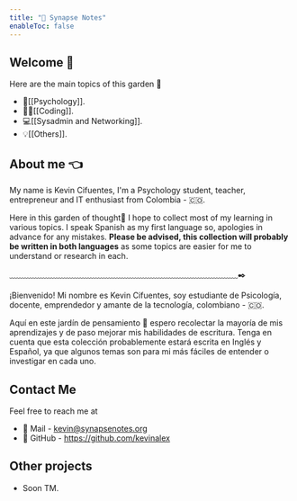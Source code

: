 ```yaml
---
title: "🧠 Synapse Notes"
enableToc: false
---
```

## Welcome 👋

Here are the main topics of this garden 🌻

   - 🧠[[Psychology]].
   - 👨‍💻[[Coding]].
   - 💻[[Sysadmin and Networking]].
   -  💡[[Others]].


## About me 👈

My name is Kevin Cifuentes, I'm a Psychology student, teacher, entrepreneur and IT enthusiast from Colombia  - 🇨🇴.

Here in this garden of thought🌱 I hope to collect most of my learning in various topics. I speak Spanish as my first language so, apologies in advance for any mistakes. **Please be advised, this collection will probably be written in both languages** as some topics are easier for me to understand or research in each.

﹏﹏﹏﹏﹏﹏﹏﹏﹏﹏﹏﹏﹏﹏﹏﹏﹏﹏﹏﹏﹏﹏﹏﹏﹏﹏﹏﹏﹏✒️


¡Bienvenido! Mi nombre es Kevin Cifuentes, soy estudiante de Psicología, docente, emprendedor y amante de la tecnología, colombiano - 🇨🇴.

Aquí en este jardín de pensamiento 🌱 espero recolectar la mayoría de mis aprendizajes y de paso mejorar mis habilidades de escritura. Tenga en cuenta que esta colección probablemente estará escrita en Inglés y Español, ya que algunos temas son para mi más fáciles de entender o investigar en cada uno.

## Contact Me 

Feel free to reach me at
   - 📧 Mail - kevin@synapsenotes.org
   - 👤  GitHub - https://github.com/kevinalex

## Other projects

  - Soon TM.